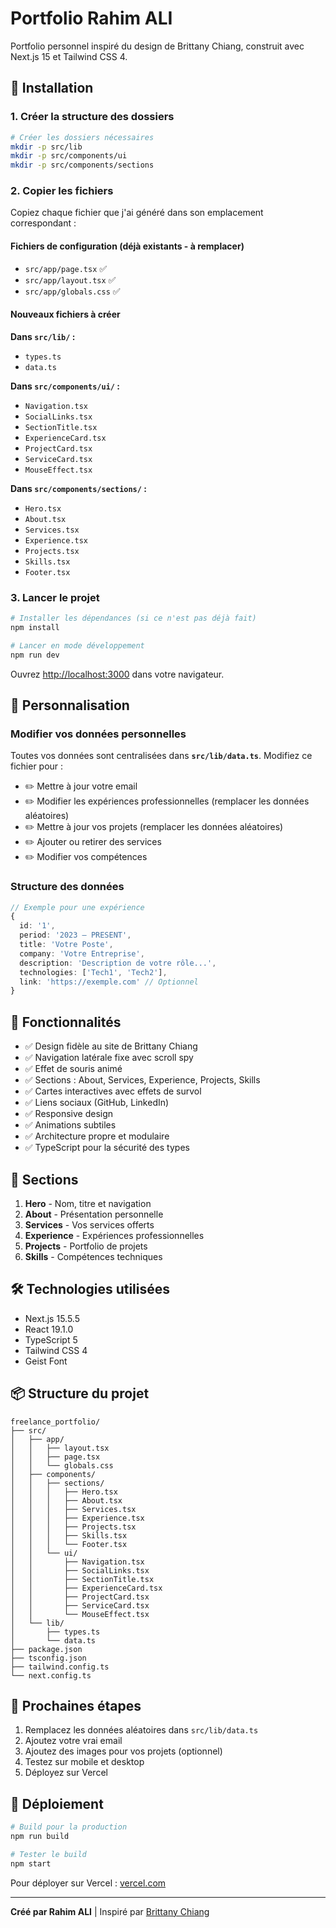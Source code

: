 # Portfolio Rahim ALI

Portfolio personnel inspiré du design de Brittany Chiang, construit avec Next.js 15 et Tailwind CSS 4.

## 🚀 Installation

### 1. Créer la structure des dossiers

```bash
# Créer les dossiers nécessaires
mkdir -p src/lib
mkdir -p src/components/ui
mkdir -p src/components/sections
```

### 2. Copier les fichiers

Copiez chaque fichier que j'ai généré dans son emplacement correspondant :

#### Fichiers de configuration (déjà existants - à remplacer)
- `src/app/page.tsx` ✅
- `src/app/layout.tsx` ✅
- `src/app/globals.css` ✅

#### Nouveaux fichiers à créer

**Dans `src/lib/` :**
- `types.ts`
- `data.ts`

**Dans `src/components/ui/` :**
- `Navigation.tsx`
- `SocialLinks.tsx`
- `SectionTitle.tsx`
- `ExperienceCard.tsx`
- `ProjectCard.tsx`
- `ServiceCard.tsx`
- `MouseEffect.tsx`

**Dans `src/components/sections/` :**
- `Hero.tsx`
- `About.tsx`
- `Services.tsx`
- `Experience.tsx`
- `Projects.tsx`
- `Skills.tsx`
- `Footer.tsx`

### 3. Lancer le projet

```bash
# Installer les dépendances (si ce n'est pas déjà fait)
npm install

# Lancer en mode développement
npm run dev
```

Ouvrez [http://localhost:3000](http://localhost:3000) dans votre navigateur.

## 📝 Personnalisation

### Modifier vos données personnelles

Toutes vos données sont centralisées dans **`src/lib/data.ts`**. Modifiez ce fichier pour :

- ✏️ Mettre à jour votre email
- ✏️ Modifier les expériences professionnelles (remplacer les données aléatoires)
- ✏️ Mettre à jour vos projets (remplacer les données aléatoires)
- ✏️ Ajouter ou retirer des services
- ✏️ Modifier vos compétences

### Structure des données

```typescript
// Exemple pour une expérience
{
  id: '1',
  period: '2023 — PRESENT',
  title: 'Votre Poste',
  company: 'Votre Entreprise',
  description: 'Description de votre rôle...',
  technologies: ['Tech1', 'Tech2'],
  link: 'https://exemple.com' // Optionnel
}
```

## 🎨 Fonctionnalités

- ✅ Design fidèle au site de Brittany Chiang
- ✅ Navigation latérale fixe avec scroll spy
- ✅ Effet de souris animé
- ✅ Sections : About, Services, Experience, Projects, Skills
- ✅ Cartes interactives avec effets de survol
- ✅ Liens sociaux (GitHub, LinkedIn)
- ✅ Responsive design
- ✅ Animations subtiles
- ✅ Architecture propre et modulaire
- ✅ TypeScript pour la sécurité des types

## 📱 Sections

1. **Hero** - Nom, titre et navigation
2. **About** - Présentation personnelle
3. **Services** - Vos services offerts
4. **Experience** - Expériences professionnelles
5. **Projects** - Portfolio de projets
6. **Skills** - Compétences techniques

## 🛠️ Technologies utilisées

- Next.js 15.5.5
- React 19.1.0
- TypeScript 5
- Tailwind CSS 4
- Geist Font

## 📦 Structure du projet

```
freelance_portfolio/
├── src/
│   ├── app/
│   │   ├── layout.tsx
│   │   ├── page.tsx
│   │   └── globals.css
│   ├── components/
│   │   ├── sections/
│   │   │   ├── Hero.tsx
│   │   │   ├── About.tsx
│   │   │   ├── Services.tsx
│   │   │   ├── Experience.tsx
│   │   │   ├── Projects.tsx
│   │   │   ├── Skills.tsx
│   │   │   └── Footer.tsx
│   │   └── ui/
│   │       ├── Navigation.tsx
│   │       ├── SocialLinks.tsx
│   │       ├── SectionTitle.tsx
│   │       ├── ExperienceCard.tsx
│   │       ├── ProjectCard.tsx
│   │       ├── ServiceCard.tsx
│   │       └── MouseEffect.tsx
│   └── lib/
│       ├── types.ts
│       └── data.ts
├── package.json
├── tsconfig.json
├── tailwind.config.ts
└── next.config.ts
```

## 🎯 Prochaines étapes

1. Remplacez les données aléatoires dans `src/lib/data.ts`
2. Ajoutez votre vrai email
3. Ajoutez des images pour vos projets (optionnel)
4. Testez sur mobile et desktop
5. Déployez sur Vercel

## 🚀 Déploiement

```bash
# Build pour la production
npm run build

# Tester le build
npm start
```

Pour déployer sur Vercel : [vercel.com](https://vercel.com)

---

**Créé par Rahim ALI** | Inspiré par [Brittany Chiang](https://brittanychiang.com/)